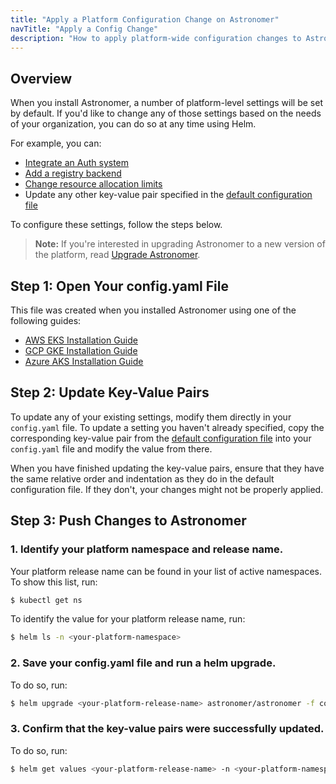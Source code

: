 ```yaml
---
title: "Apply a Platform Configuration Change on Astronomer"
navTitle: "Apply a Config Change"
description: "How to apply platform-wide configuration changes to Astronomer via Helm."
---
```


## Overview

When you install Astronomer, a number of platform-level settings will be set by default. If you'd like to change any of those settings based on the needs of your organization, you can do so at any time using Helm.

For example, you can:

* [Integrate an Auth system](https://www.astronomer.io/docs/enterprise/stable/manage-astronomer/integrate-auth-system)
* [Add a registry backend](https://www.astronomer.io/docs/enterprise/stable/manage-astronomer/registry-backend)
* [Change resource allocation limits](https://www.astronomer.io/docs/enterprise/stable/manage-astronomer/configure-platform-resources)
* Update any other key-value pair specified in the [default configuration file](https://github.com/astronomer/docs/blob/main/enterprise/next/reference/default.yaml)

To configure these settings, follow the steps below.

> **Note:** If you're interested in upgrading Astronomer to a new version of the platform, read [Upgrade Astronomer](https://www.astronomer.io/docs/enterprise/stable/manage-astronomer/upgrade-patch).

## Step 1: Open Your config.yaml File

This file was created when you installed Astronomer using one of the following guides:

* [AWS EKS Installation Guide](https://www.astronomer.io/docs/enterprise/stable/install/aws/install-aws-standard#6-configure-your-helm-chart)
* [GCP GKE Installation Guide](https://www.astronomer.io/docs/enterprise/stable/install/gcp/install-gcp-standard#7-configure-your-helm-chart)
* [Azure AKS Installation Guide](https://www.astronomer.io/docs/enterprise/stable/install/azure/install-azure-standard#6-configure-your-helm-chart)

## Step 2: Update Key-Value Pairs

To update any of your existing settings, modify them directly in your `config.yaml` file. To update a setting you haven't already specified, copy the corresponding key-value pair from the [default configuration file](https://github.com/astronomer/docs/blob/main/enterprise/next/reference/default.yaml) into your `config.yaml` file and modify the value from there.

When you have finished updating the key-value pairs, ensure that they have the same relative order and indentation as they do in the default configuration file. If they don't, your changes might not be properly applied.

## Step 3: Push Changes to Astronomer

### 1. Identify your platform namespace and release name.

Your platform release name can be found in your list of active namespaces. To show this list, run:

```sh
$ kubectl get ns
```

To identify the value for your platform release name, run:

```sh
$ helm ls -n <your-platform-namespace>
```

### 2. Save your config.yaml file and run a helm upgrade.

To do so, run:

```sh
$ helm upgrade <your-platform-release-name> astronomer/astronomer -f config.yaml -n <your-platform-namespace> --version=<your-platform-version>
```

### 3. Confirm that the key-value pairs were successfully updated.

To do so, run:

```sh
$ helm get values <your-platform-release-name> -n <your-platform-namespace>
```
